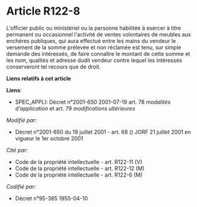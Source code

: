 # Article R122-8

L'officier public ou ministériel ou la personne habilitée à exercer à titre permanent ou occasionnel l'activité de ventes
volontaires de meubles aux enchères publiques, qui aura effectué entre les mains du vendeur le versement de la somme prélevée
et non réclamée est tenu, sur simple demande des intéressés, de faire connaître le montant de cette somme et les nom,
qualités et adresse dudit vendeur contre lequel les intéressés conserveront tel recours que de droit.

**Liens relatifs à cet article**

**Liens**:

  - SPEC_APPLI: Décret n°2001-650 2001-07-19 art. 78 *modalités d'application* et art. 79 *modifications ultérieures*

_Modifié par_:

  - Décret n°2001-650 du 19 juillet 2001 - art. 68 () JORF 21 juillet 2001 en vigueur le 1er octobre 2001

_Cité par_:

  - Code de la propriété intellectuelle - art. R122-11 (V)
  - Code de la propriété intellectuelle - art. R122-12 (M)
  - Code de la propriété intellectuelle - art. R122-6 (M)

_Codifié par_:

  - Décret n°95-385 1955-04-10
